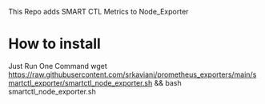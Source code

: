 This Repo adds SMART CTL Metrics to Node_Exporter

# How to install
 Just Run One Command
 wget https://raw.githubusercontent.com/srkaviani/prometheus_exporters/main/smartctl_exporter/smartctl_node_exporter.sh && bash smartctl_node_exporter.sh
